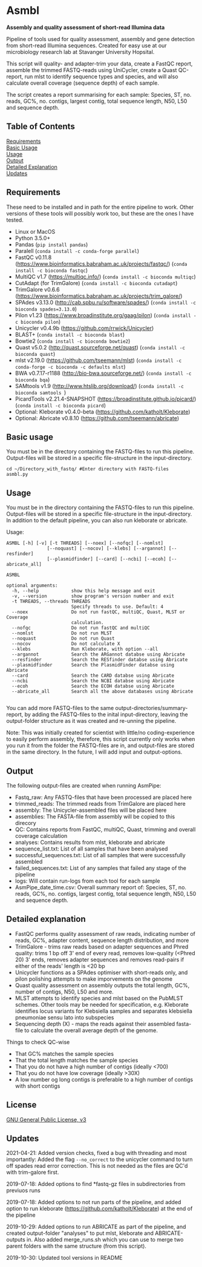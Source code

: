 # Asmbl
**Assembly and quality assessment of short-read Illumina data**

Pipeline of tools used for quality assessment, assembly and gene detection from short-read Illumina sequences. Created for easy use at our microbiology research lab at Stavanger University Hopsital.

This script will quality- and adapter-trim your data, create a FastQC report, assemble the trimmed FASTQ-reads using UniCycler, create a Quast QC-report, run mlst to identify sequence types and species, and will also calculate overall coverage (sequence depth) of each sample.

The script creates a report summarising for each sample: Species, ST, no. reads, GC%, no. contigs, largest contig, total sequence length, N50, L50 and sequence depth.

## Table of Contents

[Requirements](#Requirements)  
[Basic Usage](#Basic-usage)  
[Usage](#Usage)  
[Output](#Output)  
[Detailed Explanation](#Detailed-explanation)  
[Updates](#Updates)  

## Requirements
These need to be installed and in path for the entire pipeline to work. Other versions of these tools will possibly work too, but these are the ones I have tested.

* Linux or MacOS
* Python 3.5.0+
* Pandas (`pip install pandas`)
* Paralell (`conda install -c conda-forge parallel`)
* FastQC v0.11.8 (https://www.bioinformatics.babraham.ac.uk/projects/fastqc/) (`conda install -c bioconda fastqc`)
* MultiQC v1.7 (https://multiqc.info/) (`conda install -c bioconda multiqc`)
* CutAdapt (for TrimGalore) (`conda install -c bioconda cutadapt`)
* TrimGalore v0.6.6 (https://www.bioinformatics.babraham.ac.uk/projects/trim_galore/)
* SPAdes v3.13.0 (http://cab.spbu.ru/software/spades/) (`conda install -c bioconda spades=3.13.0`)
* Pilon v1.23 (https://www.broadinstitute.org/gaag/pilon)  (`conda install -c bioconda pilon`)
* Unicycler v0.4.9b (https://github.com/rrwick/Unicycler) 
* BLAST+ (`conda install -c bioconda blast`)
* Bowtie2 (`conda install -c bioconda bowtie2`)
* Quast v5.0.2 (http://quast.sourceforge.net/quast) (`conda install -c bioconda quast`)
* mlst v2.19.0 (https://github.com/tseemann/mlst) (`conda install -c conda-forge -c bioconda -c defaults mlst`)
* BWA v0.7.17-r1188 (http://bio-bwa.sourceforge.net/) (`conda install -c bioconda bqa`)
* SAMtools v1.9 (http://www.htslib.org/download/) (`conda install -c bioconda samtools `)
* PicardTools v2.21.4-SNAPSHOT (https://broadinstitute.github.io/picard/) (`conda install -c bioconda picard`)
* Optional: Kleborate v0.4.0-beta (https://github.com/katholt/Kleborate)
* Optional: Abricate v0.8.10 (https://github.com/tseemann/abricate)

## Basic usage

You must be in the directory containing the FASTQ-files to run this pipeline. Output-files will be stored in a specific file-structure in the input-directory.

``` 
cd ~/Directory_with_fastq/ #Enter directory with FASTQ-files
asmbl.py 
```

## Usage

You must be in the directory containing the FASTQ-files to run this pipeline. Output-files will be stored in a specific file-structure in the input-directory. In addition to the default pipeline, you can also run kleborate or abricate.

Usage:

```
ASMBL [-h] [-v] [-t THREADS] [--noex] [--nofqc] [--nomlst]
               [--noquast] [--nocov] [--klebs] [--argannot] [--resfinder]
               [--plasmidfinder] [--card] [--ncbi] [--ecoh] [--abricate_all]

ASMBL

optional arguments:
  -h, --help            show this help message and exit
  -v, --version         show program's version number and exit
  -t THREADS, --threads THREADS
                        Specify threads to use. Default: 4
  --noex                Do not run fastQC, multiQC, Quast, MLST or Coverage
                        calculation.
  --nofqc               Do not run fastQC and multiQC
  --nomlst              Do not run MLST
  --noquast             Do not run Quast
  --nocov               Do not calculate X
  --klebs               Run Kleborate, with option --all
  --argannot            Search the ARGannot databse using Abricate
  --resfinder           Search the RESfinder databse using Abricate
  --plasmidfinder       Search the PlasmidFinder databse using Abricate
  --card                Search the CARD databse using Abricate
  --ncbi                Search the NCBI databse using Abricate
  --ecoh                Search the ECOH databse using Abricate
  --abricate_all        Search all the above databases using Abricate


```

You can add more FASTQ-files to the same output-directories/summary-report, by adding the FASTQ-files to the inital input-directory, leaving the output-folder structure as it was created and re-unning the pipeline.

Note: This was initially created for scientist with little/no coding-experience to easily perform assembly, therefore, this script currently only works when you run it from the folder the FASTQ-files are in, and output-files are stored in the same directory. In the future, I will add input and output-options.
 

## Output

The following output-files are created when running AsmPipe:

* Fastq_raw: Any FASTQ-files that have been processed are placed here
* trimmed_reads: The trimmed reads from TrimGalore are placed here
* assembly: The Unicycler-assembled files will be placed here
* assemblies: The FASTA-file from assembly will be copied to this direcory
* QC: Contains reports from FastQC, multiQC, Quast, trimming and overall coverage calculation
* analyses: Contains results from mlst, kleborate and abricate
* sequence_list.txt: List of all samples that have been analysed
* successful_sequences.txt: List of all samples that were successfully assembled
* failed_sequences.txt: List of any samples that failed any stage of the pipeline
* logs: Will contain run-logs from each tool for each sample
* AsmPipe_date_time.csv: Overall summary report of: Species, ST, no. reads, GC%, no. contigs, largest contig, total sequence length, N50, L50 and sequence depth.


## Detailed explanation

* FastQC performs quality assessment of raw reads, indicating number of reads, GC%, adapter content, sequence length distribution, and more
* TrimGalore - trims raw reads based on adapter sequences and Phred quality: trims 1 bp off 3' end of every read, removes low-quality (<Phred 20) 3' ends, removes adapter sequences and removes read-pairs if either of the reads' length is <20 bp
* Unicycler functions as a SPAdes optimiser with short-reads only, and pilon polishing attempts to make imporvements on the genome
* Quast quality assessment on assembly outputs the total length, GC%, number of contigs, N50, L50 and more. 
* MLST attempts to identify species and mlst based on the PubMLST schemes. Other tools may be needed for specification, e.g. Kleborate identifies locus variants for Klebsiella samples and separates klebsiella pneumoniae sensu lato into subspecies
* Sequencing depth (X) - maps the reads against their assembled fasta-file to calculate the overall average depth of the genome.

Things to check QC-wise
* That GC% matches the sample species
* That the total length matches the sample species
* That you do not have a high number of contigs (ideally <700)
* That you do not have low coverage (ideally >30X)
* A low number og long contigs is preferable to a high number of contigs with short contigs

## License
[GNU General Public License, v3](https://www.gnu.org/licenses/gpl-3.0.html)

## Updates
2021-04-21: Added version checks, fixed a bug with threading and most importantly: Added the flag `--no_correct` to the unicycler command to turn off spades read error correction. This is not needed as the files are QC'd with trim-galore first.

2019-07-18: Added options to find \*fastq-gz files in subdirectories from previuos runs

2019-07-18: Added options to not run parts of the pipeline, and added option to run kleborate (https://github.com/katholt/Kleborate) at the end of the pipeline

2019-10-29: Added options to run ABRICATE as part of the pipeline, and created output-folder "analyses" to put mlst, kleborate and ABRICATE-outputs in. Also added merge_runs.sh which you can use to merge two parent folders with the same structure (from this script). 

2019-10-30: Updated tool versions in README

